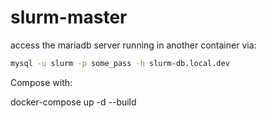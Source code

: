 # slurm-master

access the mariadb server running in another container via:

```bash
mysql -u slurm -p some_pass -h slurm-db.local.dev
```

Compose with:

docker-compose up -d --build
